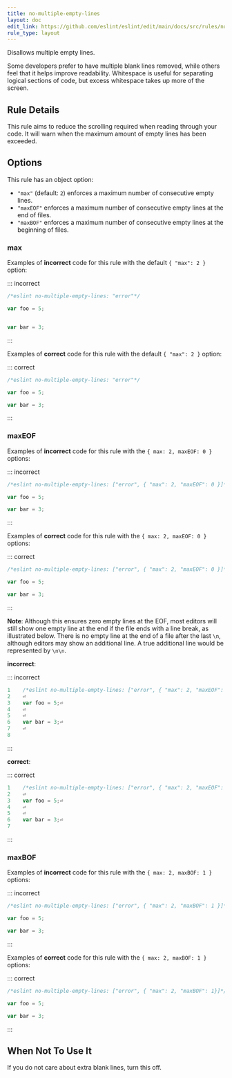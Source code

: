 ```yaml
---
title: no-multiple-empty-lines
layout: doc
edit_link: https://github.com/eslint/eslint/edit/main/docs/src/rules/no-multiple-empty-lines.md
rule_type: layout
---
```


<!--FIXABLE-->

Disallows multiple empty lines.

Some developers prefer to have multiple blank lines removed, while others feel that it helps improve readability. Whitespace is useful for separating logical sections of code, but excess whitespace takes up more of the screen.

## Rule Details

This rule aims to reduce the scrolling required when reading through your code. It will warn when the maximum amount of empty lines has been exceeded.

## Options

This rule has an object option:

* `"max"` (default: `2`) enforces a maximum number of consecutive empty lines.
* `"maxEOF"` enforces a maximum number of consecutive empty lines at the end of files.
* `"maxBOF"` enforces a maximum number of consecutive empty lines at the beginning of files.

### max

Examples of **incorrect** code for this rule with the default `{ "max": 2 }` option:

::: incorrect

```js
/*eslint no-multiple-empty-lines: "error"*/

var foo = 5;


var bar = 3;
```

:::

Examples of **correct** code for this rule with the default `{ "max": 2 }` option:

::: correct

```js
/*eslint no-multiple-empty-lines: "error"*/

var foo = 5;

var bar = 3;
```

:::

### maxEOF

Examples of **incorrect** code for this rule with the `{ max: 2, maxEOF: 0 }` options:

::: incorrect

```js
/*eslint no-multiple-empty-lines: ["error", { "max": 2, "maxEOF": 0 }]*/

var foo = 5;

var bar = 3;

```

:::

Examples of **correct** code for this rule with the `{ max: 2, maxEOF: 0 }` options:

::: correct

```js
/*eslint no-multiple-empty-lines: ["error", { "max": 2, "maxEOF": 0 }]*/

var foo = 5;

var bar = 3;
```

:::

**Note**: Although this ensures zero empty lines at the EOF, most editors will still show one empty line at the end if the file ends with a line break, as illustrated below. There is no empty line at the end of a file after the last `\n`, although editors may show an additional line. A true additional line would be represented by `\n\n`.

**incorrect**:

::: incorrect

```js
1    /*eslint no-multiple-empty-lines: ["error", { "max": 2, "maxEOF": 0 }]*/⏎
2    ⏎
3    var foo = 5;⏎
4    ⏎
5    ⏎
6    var bar = 3;⏎
7    ⏎
8
```

:::

**correct**:

::: correct

```js
1    /*eslint no-multiple-empty-lines: ["error", { "max": 2, "maxEOF": 0 }]*/⏎
2    ⏎
3    var foo = 5;⏎
4    ⏎
5    ⏎
6    var bar = 3;⏎
7
```

:::

### maxBOF

Examples of **incorrect** code for this rule with the `{ max: 2, maxBOF: 1 }` options:

::: incorrect

```js
/*eslint no-multiple-empty-lines: ["error", { "max": 2, "maxBOF": 1 }]*/

var foo = 5;

var bar = 3;
```

:::

Examples of **correct** code for this rule with the `{ max: 2, maxBOF: 1 }` options:

::: correct

```js
/*eslint no-multiple-empty-lines: ["error", { "max": 2, "maxBOF": 1}]*/

var foo = 5;

var bar = 3;
```

:::

## When Not To Use It

If you do not care about extra blank lines, turn this off.
